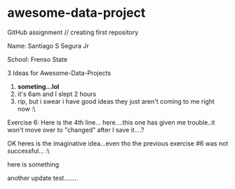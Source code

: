 # awesome-data-project
GitHub assignment // creating first repository


Name: Santiago S Segura Jr

School: Frenso State

3 Ideas for Awesome-Data-Projects


1. **someting...lol**
2. it's 6am and I slept 2 hours
3. rip, but i swear i have good ideas they just aren't coming to me right now :\



Exercise 6: Here is the 4th line... here....this one has given me trouble..it won't move over to "changed" after I save it....?






OK heres is the imaginative idea...even tho the previous exercise #6 was not successful... :\

here is something



another update test........